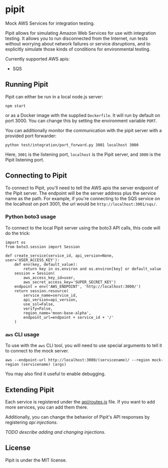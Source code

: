 # pipit

Mock AWS Services for integration testing.

Pipit allows for simulating Amazon Web Services for use with integration
testing.  It allows you to run disconnected from the Internet, run tests
without worrying about network failures or service disruptions, and to
explicitly simulate those kinds of conditions for environmental testing.

Currently supported AWS apis:

* SQS


## Running Pipit

Pipit can either be run in a local node.js server:

```
npm start
```

or as a Docker image with the supplied `Dockerfile`.  It will run by default
on port 3000.  You can change this by setting the environment variable `PORT`.

You can additionally monitor the communication with the pipit server with a
provided port forwarder:

```
python test/integration/port_forward.py 3001 localhost 3000
```
Here, `3001` is the listening port, `localhost` is the Pipit server, and
`3000` is the Pipit listening port.


## Connecting to Pipit

To connect to Pipit, you'll need to tell the AWS apis the server endpoint
of the Pipit server.  The endpoint will be the server address plus the
service name as the path.  For example, if you're connecting to the SQS
service on the localhost on port 3001, the url would be `http://localhost:3001/sqs/`.

### Python boto3 usage

To connect to the local Pipit server using the boto3 API calls, this code will
do the trick:

```
import os
from boto3.session import Session

def create_service(service_id, api_version=None, user='USER_ACCESS_KEY'):
    def env(key, default_value):
        return key in os.environ and os.environ[key] or default_value
    session = Session(
        aws_access_key_id=user,
        aws_secret_access_key='SUPER_SECRET_KEY')
    endpoint = env('AWS_ENDPOINT', 'http://localhost:3000/')
    return session.resource(
        service_name=service_id,
        api_version=api_version,
        use_ssl=False,
        verify=False,
        region_name='moon-base-alpha',
        endpoint_url=endpoint + service_id + '/'
    )
```

### `aws` CLI usage

To use with the `aws` CLI tool, you will need to use special arguments to
tell it to connect to the mock server.

```
aws --endpoint-url http://localhost:3000/(servicename)/ --region mock-region (servicename) (args)
```

You may also find it useful to enable debugging.


## Extending Pipit

Each service is registered under the [api/routes.js](api/routes.js) file.
If you want to add more services, you can add them there.

Additionally, you can change the behavior of Pipit's API responses by registering
_api injections_.

_TODO describe adding and changing injections._

## License

Pipit is under the MIT license.

